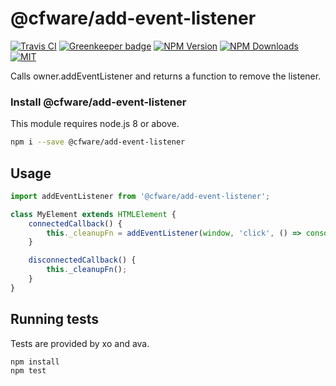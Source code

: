 # @cfware/add-event-listener

[![Travis CI][travis-image]][travis-url]
[![Greenkeeper badge][gk-image]](https://greenkeeper.io/)
[![NPM Version][npm-image]][npm-url]
[![NPM Downloads][downloads-image]][downloads-url]
[![MIT][license-image]](LICENSE)

Calls owner.addEventListener and returns a function to remove the listener.

### Install @cfware/add-event-listener

This module requires node.js 8 or above.

```sh
npm i --save @cfware/add-event-listener
```

## Usage

```js
import addEventListener from '@cfware/add-event-listener';

class MyElement extends HTMLElement {
	connectedCallback() {
		this._cleanupFn = addEventListener(window, 'click', () => console.log('click'));
	}

	disconnectedCallback() {
		this._cleanupFn();
	}
}
```

## Running tests

Tests are provided by xo and ava.

```sh
npm install
npm test
```

[npm-image]: https://img.shields.io/npm/v/@cfware/add-event-listener.svg
[npm-url]: https://npmjs.org/package/@cfware/add-event-listener
[travis-image]: https://travis-ci.org/cfware/add-event-listener.svg?branch=master
[travis-url]: https://travis-ci.org/cfware/add-event-listener
[gk-image]: https://badges.greenkeeper.io/cfware/add-event-listener.svg
[downloads-image]: https://img.shields.io/npm/dm/@cfware/add-event-listener.svg
[downloads-url]: https://npmjs.org/package/@cfware/add-event-listener
[license-image]: https://img.shields.io/npm/l/@cfware/add-event-listener.svg
